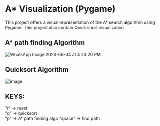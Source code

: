 # A* Visualization (Pygame)
This project offers a visual representation of the A* search algorithm using Pygame. This project also contain Quick short visualization

## A* path finding Algorithm
![WhatsApp Image 2023-06-04 at 4 23 20 PM](https://github.com/manohar135/A-Visualization-Pygame-/assets/83820994/0b9c835e-536c-4a03-86a0-badc6b99023d)

## Quicksort Algorithm
![image](https://github.com/manohar135/A-Visualization-Pygame-/assets/83820994/480bae00-0e6c-48ca-a1ad-cb5a2262e6b0)


## KEYS: 
"r" ->  reset \
"q" ->  quicksort \
"p" ->  A* path finding algo
"space" -> find path
